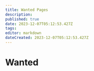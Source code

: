 ```yaml
---
title: Wanted Pages
description: 
published: true
date: 2023-12-07T05:12:53.427Z
tags: 
editor: markdown
dateCreated: 2023-12-07T05:12:53.427Z
---
```


# Wanted
